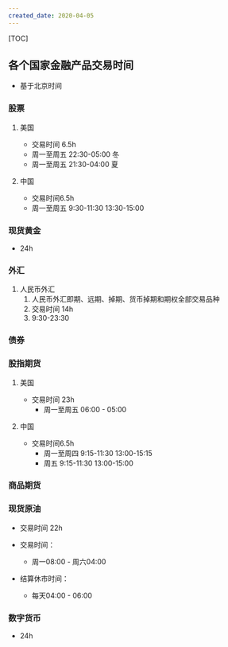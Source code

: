 ```yaml
---
created_date: 2020-04-05
---
```


[TOC]

## 各个国家金融产品交易时间

- 基于北京时间

### 股票

1. 美国

   - 交易时间 6.5h
   - 周一至周五 22:30-05:00 冬
   - 周一至周五 21:30-04:00 夏

2. 中国

   - 交易时间6.5h
   - 周一至周五 9:30-11:30 13:30-15:00

### 现货黄金

- 24h

### 外汇

1. 人民币外汇
   1. 人民币外汇即期、远期、掉期、货币掉期和期权全部交易品种
   2. 交易时间 14h
   3. 9:30-23:30

### 债券

### 股指期货

1. 美国

   - 交易时间 23h
     - 周一至周五 06:00 - 05:00

2. 中国

   - 交易时间6.5h
     - 周一至周四 9:15-11:30 13:00-15:15
     - 周五 9:15-11:30 13:00-15:00

### 商品期货

### 现货原油

- 交易时间 22h

- 交易时间：

  - 周一08:00 - 周六04:00

- 结算休市时间：

  - 每天04:00 - 06:00

### 数字货币

- 24h
